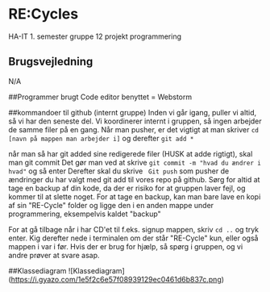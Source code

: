 # RE:Cycles
HA-IT 1. semester gruppe 12 projekt programmering
## Brugsvejledning
 N/A
 
 ##Programmer brugt
 Code editor benyttet = Webstorm
 
 
 ##kommandoer til github (internt gruppe)
 Inden vi går igang, puller vi altid, så vi har den seneste del. Vi koordinerer internt i gruppen, så ingen arbejder
 de samme filer på en gang.
 Når man pusher, er det vigtigt at man skriver `cd [navn på mappen man arbejder i]` og derefter `git add *`
 
 
 når man så har git added sine redigerede filer (HUSK at adde rigtigt), skal man git commit
 Det gør man ved at skrive `git commit -m "hvad du ændrer i hvad"` og så enter
 Derefter skal du skrive
` Git push`
 som pusher de ændringer du har valgt med git add til vores repo på github.
 Sørg for altid at tage en backup af din kode, da der er risiko for at gruppen laver fejl, og kommer til at slette noget.
 For at tage en backup, kan man bare lave en kopi af sin "RE-Cycle" folder og ligge den i en anden mappe under programmering, eksempelvis kaldet "backup"
 
 
 For at gå tilbage når i har CD'et til f.eks. signup mappen, skriv `cd ..` og tryk enter. Kig derefter nede i terminalen om der står "RE-Cycle" kun, eller også mappen i var i før. Hvis der er brug for hjælp, så spørg i gruppen, og vi andre prøver at svare asap.
 
 
 ##Klassediagram
 ![Klassediagram]
 (https://i.gyazo.com/1e5f2c6e57f08939129ec0461d6b837c.png)
 